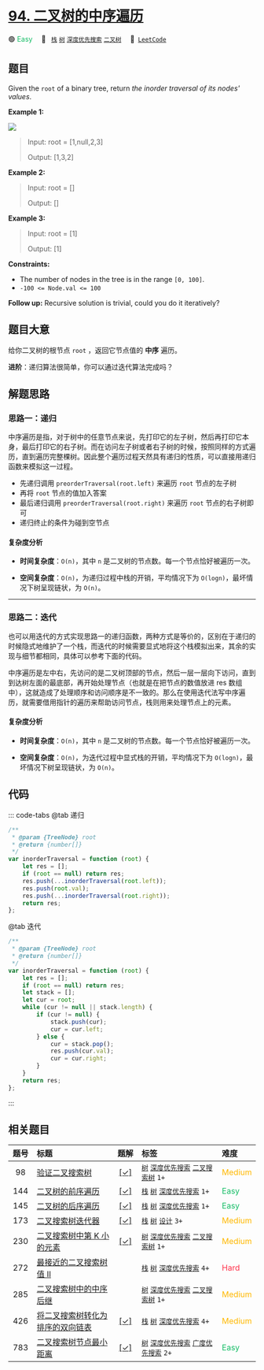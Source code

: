 # [94. 二叉树的中序遍历](https://leetcode.com/problems/binary-tree-inorder-traversal)

🟢 <font color=#15bd66>Easy</font>&emsp; 🔖&ensp; [`栈`](/tag/stack.md) [`树`](/tag/tree.md) [`深度优先搜索`](/tag/depth-first-search.md) [`二叉树`](/tag/binary-tree.md)&emsp; 🔗&ensp;[`LeetCode`](https://leetcode.com/problems/binary-tree-inorder-traversal)

## 题目

Given the `root` of a binary tree, return _the inorder traversal of its nodes' values_.

**Example 1:**

![](https://assets.leetcode.com/uploads/2020/09/15/inorder_1.jpg)

> Input: root = [1,null,2,3]
>
> Output: [1,3,2]

**Example 2:**

> Input: root = []
>
> Output: []

**Example 3:**

> Input: root = [1]
>
> Output: [1]

**Constraints:**

- The number of nodes in the tree is in the range `[0, 100]`.
- `-100 <= Node.val <= 100`

**Follow up:** Recursive solution is trivial, could you do it iteratively?

## 题目大意

给你二叉树的根节点 `root` ，返回它节点值的 **中序** 遍历。

**进阶**：递归算法很简单，你可以通过迭代算法完成吗？

## 解题思路

### 思路一：递归

中序遍历是指，对于树中的任意节点来说，先打印它的左子树，然后再打印它本身，最后打印它的右子树。而在访问左子树或者右子树的时候，按照同样的方式遍历，直到遍历完整棵树。因此整个遍历过程天然具有递归的性质，可以直接用递归函数来模拟这一过程。

- 先递归调用 `preorderTraversal(root.left)` 来遍历 `root` 节点的左子树
- 再将 `root` 节点的值加入答案
- 最后递归调用 `preorderTraversal(root.right)` 来遍历 `root` 节点的右子树即可
- 递归终止的条件为碰到空节点

#### 复杂度分析

- **时间复杂度**：`O(n)`，其中 `n` 是二叉树的节点数。每一个节点恰好被遍历一次。

- **空间复杂度**：`O(n)`，为递归过程中栈的开销，平均情况下为 `O(log⁡n)`，最坏情况下树呈现链状，为 `O(n)`。

---

### 思路二：迭代

也可以用迭代的方式实现思路一的递归函数，两种方式是等价的，区别在于递归的时候隐式地维护了一个栈，而迭代的时候需要显式地将这个栈模拟出来，其余的实现与细节都相同，具体可以参考下面的代码。

中序遍历是左中右，先访问的是二叉树顶部的节点，然后一层一层向下访问，直到到达树左面的最底部，再开始处理节点（也就是在把节点的数值放进 res 数组中），这就造成了处理顺序和访问顺序是不一致的。那么在使用迭代法写中序遍历，就需要借用指针的遍历来帮助访问节点，栈则用来处理节点上的元素。

#### 复杂度分析

- **时间复杂度**：`O(n)`，其中 `n` 是二叉树的节点数。每一个节点恰好被遍历一次。

- **空间复杂度**：`O(n)`，为迭代过程中显式栈的开销，平均情况下为 `O(log⁡n)`，最坏情况下树呈现链状，为 `O(n)`。

## 代码

::: code-tabs
@tab 递归

```javascript
/**
 * @param {TreeNode} root
 * @return {number[]}
 */
var inorderTraversal = function (root) {
	let res = [];
	if (root == null) return res;
	res.push(...inorderTraversal(root.left));
	res.push(root.val);
	res.push(...inorderTraversal(root.right));
	return res;
};
```

@tab 迭代

```javascript
/**
 * @param {TreeNode} root
 * @return {number[]}
 */
var inorderTraversal = function (root) {
	let res = [];
	if (root == null) return res;
	let stack = [];
	let cur = root;
	while (cur != null || stack.length) {
		if (cur != null) {
			stack.push(cur);
			cur = cur.left;
		} else {
			cur = stack.pop();
			res.push(cur.val);
			cur = cur.right;
		}
	}
	return res;
};
```

:::

## 相关题目

<!-- prettier-ignore -->
| 题号 | 标题 | 题解 | 标签 | 难度 |
| :------: | :------ | :------: | :------ | :------ |
| 98 | [验证二叉搜索树](https://leetcode.com/problems/validate-binary-search-tree) | [[✓]](/problem/0098.md) |  [`树`](/tag/tree.md) [`深度优先搜索`](/tag/depth-first-search.md) [`二叉搜索树`](/tag/binary-search-tree.md) `1+` | <font color=#ffb800>Medium</font> |
| 144 | [二叉树的前序遍历](https://leetcode.com/problems/binary-tree-preorder-traversal) | [[✓]](/problem/0144.md) |  [`栈`](/tag/stack.md) [`树`](/tag/tree.md) [`深度优先搜索`](/tag/depth-first-search.md) `1+` | <font color=#15bd66>Easy</font> |
| 145 | [二叉树的后序遍历](https://leetcode.com/problems/binary-tree-postorder-traversal) | [[✓]](/problem/0145.md) |  [`栈`](/tag/stack.md) [`树`](/tag/tree.md) [`深度优先搜索`](/tag/depth-first-search.md) `1+` | <font color=#15bd66>Easy</font> |
| 173 | [二叉搜索树迭代器](https://leetcode.com/problems/binary-search-tree-iterator) | [[✓]](/problem/0173.md) |  [`栈`](/tag/stack.md) [`树`](/tag/tree.md) [`设计`](/tag/design.md) `3+` | <font color=#ffb800>Medium</font> |
| 230 | [二叉搜索树中第 K 小的元素](https://leetcode.com/problems/kth-smallest-element-in-a-bst) | [[✓]](/problem/0230.md) |  [`树`](/tag/tree.md) [`深度优先搜索`](/tag/depth-first-search.md) [`二叉搜索树`](/tag/binary-search-tree.md) `1+` | <font color=#ffb800>Medium</font> |
| 272 | [最接近的二叉搜索树值 II](https://leetcode.com/problems/closest-binary-search-tree-value-ii) |  |  [`栈`](/tag/stack.md) [`树`](/tag/tree.md) [`深度优先搜索`](/tag/depth-first-search.md) `4+` | <font color=#ff334b>Hard</font> |
| 285 | [二叉搜索树中的中序后继](https://leetcode.com/problems/inorder-successor-in-bst) |  |  [`树`](/tag/tree.md) [`深度优先搜索`](/tag/depth-first-search.md) [`二叉搜索树`](/tag/binary-search-tree.md) `1+` | <font color=#ffb800>Medium</font> |
| 426 | [将二叉搜索树转化为排序的双向链表](https://leetcode.com/problems/convert-binary-search-tree-to-sorted-doubly-linked-list) | [[✓]](/problem/0426.md) |  [`栈`](/tag/stack.md) [`树`](/tag/tree.md) [`深度优先搜索`](/tag/depth-first-search.md) `4+` | <font color=#ffb800>Medium</font> |
| 783 | [二叉搜索树节点最小距离](https://leetcode.com/problems/minimum-distance-between-bst-nodes) | [[✓]](/problem/0783.md) |  [`树`](/tag/tree.md) [`深度优先搜索`](/tag/depth-first-search.md) [`广度优先搜索`](/tag/breadth-first-search.md) `2+` | <font color=#15bd66>Easy</font> |

<style>
.blue {
    background-color: #096dd9;
    padding: 0.25rem 0.5rem;
    margin: 0;
    font-size: 0.85em;
    border-radius: 3px;
    color: white;
    font-weight: 500;
}
table th:first-of-type { width: 10%; }
table th:nth-of-type(2) { width: 35%; }
table th:nth-of-type(3) { width: 10%; }
table th:nth-of-type(4) { width: 35%; }
table th:nth-of-type(5) { width: 10%; }
</style>
